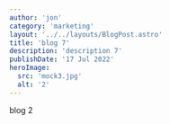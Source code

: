 ```yaml
---
author: 'jon'
category: 'marketing'
layout: '../../layouts/BlogPost.astro'
title: 'blog 7'
description: 'description 7'
publishDate: '17 Jul 2022'
heroImage:
  src: 'mock3.jpg'
  alt: '2'
---
```


blog 2

